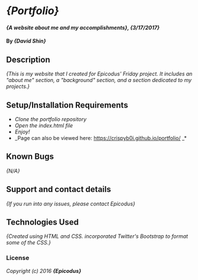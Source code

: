 
# _{Portfolio}_

#### _{A website about me and my accomplishments}, {3/17/2017}_

#### By _**{David Shin}**_

## Description

_{This is my website that I created for Epicodus' Friday project. It includes an "about me" section, a "background" section, and a section dedicated to my projects.}_

## Setup/Installation Requirements

* _Clone the portfolio repository_
* _Open the index.html file_
* _Enjoy!_
* _Page can also be viewed here: https://crispyb0i.github.io/portfolio/ _*

## Known Bugs

_{N/A}_

## Support and contact details

_{If you run into any issues, please contact Epicodus}_

## Technologies Used

_{Created using HTML and CSS. incorporated Twitter's Bootstrap to format some of the CSS.}_

### License

*Copyright (c) 2016 **_{Epicodus}_***
